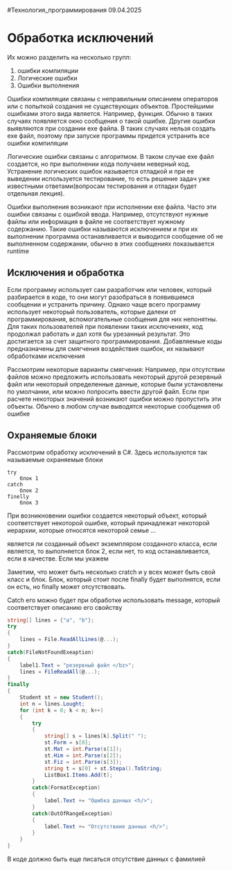 #Технология_программирования 
09.04.2025
# Обработка исключений
Их можно разделить на несколько групп:
1) ошибки компиляции
2) Логические ошибки
3) Ошибки выполнения

Ошибки компиляции связаны с неправильным описанием операторов или с попыткой создания не существующих объектов. Простейшими ошибками этого вида является. Например, функция. Обычно в таких случаях появляется окно сообщения о такой ошибке. Другие ошибки выявляются при создании exe файла. В таких случаях нельзя создать exe файл, поэтому при запуске программы придется устранить все ошибки компиляции

Логические ошибки связаны с алгоритмом. В таком случае exe файл создается, но при выполнении кода получаем неверный код. Устранение логических ошибок называется отладкой и при ее выведении используется тестирование, то есть решение задач уже известными ответами(вопросам тестирования и отладки будет отдельная лекция).

Ошибки выполнения возникают при исполнении exe файла. Часто эти ошибки связаны с ошибкой ввода. Например, отсутствуют нужные файлы или информация в файле не соответствует нужному содержанию. Такие ошибки называются исключением и при их выполнении программа останавливается и выводится сообщение об не выполненном содержании, обычно в этих сообщениях показывается runtime 

## Исключения и обработка 
Если программу использует сам разработчик или человек, который разбирается в коде, то они могут разобраться в появившемся сообщении и устранить причину. Однако чаще всего программу использует некоторый пользователь, которые далеки от программирования, вспомогательные сообщения для них непонятны. Для таких пользователей при появлении таких исключениях, код продолжал работать и дал хотя бы урезанный результат. Это достигается за счет защитного программирования. Добавляемые коды предназначены для смягчения воздействия ошибок, их называют обработками исключения

Рассмотрим некоторые варианты смягчения:
Например, при отсутствии файлов можно предложить использовать некоторый другой резервный файл или некоторый определенные данные, которые были установлены по умолчании, или можно попросить ввести другой файл. Если при расчете некоторых значений возникают ошибки можно пропустить эти объекты. Обычно в любом случае выводятся некоторые сообщения об ошибке

## Охраняемые блоки
Рассмотрим обработку исключений в C#. Здесь используются так называемые охраняемые блоки 
```
try
	блок 1
catch
	блок 2
finelly 
	блок 3
```
При возникновении ошибки создается некоторый объект, который соответствует некоторой ошибке, который принадлежат некоторой иерархии, которые относятся некоторой семье ... 

является ли созданный объект экземпляром созданного класса, если является, то выполняется блок 2, если нет, то код останавливается, если в качестве. Если мы укажем

Заметим, что может быть несколько cratch и у всех может быть свой класс и блок. Блок, который стоит после finally будет выполнятся, если он есть, но finally может отсутствовать.

Catch его можно будет при обработке использовать message, который соответствует описанию его свойству
```c#
string[] lines = {"a", "b"};
try
{
	lines = File.ReadAllLines(@...);
}
catch(FileNotFoundExeaption)
{
	label1.Text = "резервный файл </bz>";
	lines = FileReadAll(@...);
}
finally
{
	Student st = new Student();
	int n = lines.Lought;
	for (int k = 0; k < n; k++)
	{
		try
		{
			string[] s = lines[k].Split(" ");
			st.Form = s[0];
			st.Mat = int.Parse(s[1]);
			st.Him = int.Parse(s[2]);
			st.Fiz = int.Parse(s[3]);
			string t = s[0] + st.Stepa().ToString;
			ListBox1.Items.Add(t);
		}
		catch(FormatException)
		{
			label.Text += "Ошибка данных <h/>";
		}
		catch(OutOfRangeException)
		{
			label.Text += "Отсутствиие данных <h/>";
		}
	}
}
```
В коде должно быть еще писаться отсутствие данных с фамилией